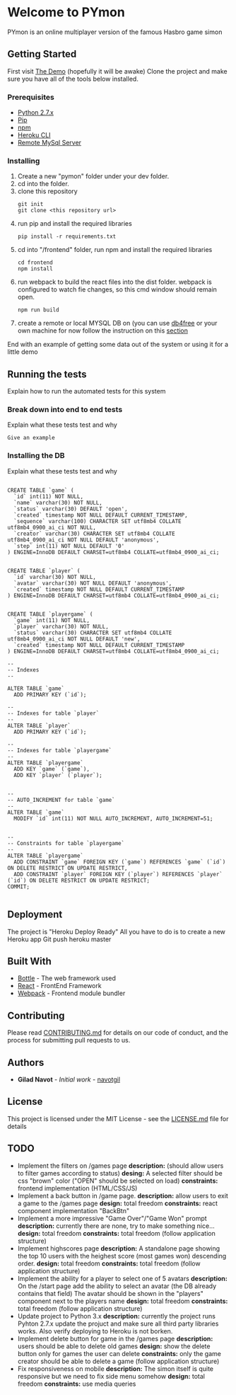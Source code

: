 # Welcome to PYmon

PYmon is an online multiplayer version of the famous Hasbro game simon


## Getting Started

First visit [The Demo](https://py-mon.herokuapp.com/) (hopefully it will be awake)
Clone the project and make sure you have all of the tools below installed.


### Prerequisites

* [Python 2.7.x](https://www.python.org/downloads/release/python-2715/)
* [Pip](https://pypi.org/project/pip/)
* [npm](https://www.npmjs.com/)
* [Heroku CLI](https://devcenter.heroku.com/articles/heroku-cli)
* [Remote MySql Server](https://www.db4free.net)


### Installing

1. Create a new "pymon" folder under your dev folder.
2. cd into the folder.
3. clone this repository
    ```
    git init
    git clone <this repository url>
    ```
4. run pip and install the required libraries
    ```
    pip install -r requirements.txt
    ```
4. cd into "/frontend" folder, run npm and install the required libraries
    ```
    cd frontend
    npm install
    ```
5. run webpack to build the react files into the dist folder. webpack is configured to watch fie changes, so this cmd window should remain open.
    ```
    npm run build
    ```
6. create a remote or local MYSQL DB on (you can use [db4free](https://www.db4free.net) or your own machine for now follow the instruction on this [section](#installing-the-db)


End with an example of getting some data out of the system or using it for a little demo

## Running the tests

Explain how to run the automated tests for this system

### Break down into end to end tests

Explain what these tests test and why

```
Give an example
```

### Installing the DB

Explain what these tests test and why

```

CREATE TABLE `game` (
  `id` int(11) NOT NULL,
  `name` varchar(30) NOT NULL,
  `status` varchar(30) DEFAULT 'open',
  `created` timestamp NOT NULL DEFAULT CURRENT_TIMESTAMP,
  `sequence` varchar(100) CHARACTER SET utf8mb4 COLLATE utf8mb4_0900_ai_ci NOT NULL,
  `creator` varchar(30) CHARACTER SET utf8mb4 COLLATE utf8mb4_0900_ai_ci NOT NULL DEFAULT 'anonymous',
  `step` int(11) NOT NULL DEFAULT '0'
) ENGINE=InnoDB DEFAULT CHARSET=utf8mb4 COLLATE=utf8mb4_0900_ai_ci;


CREATE TABLE `player` (
  `id` varchar(30) NOT NULL,
  `avatar` varchar(30) NOT NULL DEFAULT 'anonymous',
  `created` timestamp NOT NULL DEFAULT CURRENT_TIMESTAMP
) ENGINE=InnoDB DEFAULT CHARSET=utf8mb4 COLLATE=utf8mb4_0900_ai_ci;


CREATE TABLE `playergame` (
  `game` int(11) NOT NULL,
  `player` varchar(30) NOT NULL,
  `status` varchar(30) CHARACTER SET utf8mb4 COLLATE utf8mb4_0900_ai_ci NOT NULL DEFAULT 'new',
  `created` timestamp NOT NULL DEFAULT CURRENT_TIMESTAMP
) ENGINE=InnoDB DEFAULT CHARSET=utf8mb4 COLLATE=utf8mb4_0900_ai_ci;

--
-- Indexes 
--

ALTER TABLE `game`
  ADD PRIMARY KEY (`id`);

--
-- Indexes for table `player`
--
ALTER TABLE `player`
  ADD PRIMARY KEY (`id`);

--
-- Indexes for table `playergame`
--
ALTER TABLE `playergame`
  ADD KEY `game` (`game`),
  ADD KEY `player` (`player`);


--
-- AUTO_INCREMENT for table `game`
--
ALTER TABLE `game`
  MODIFY `id` int(11) NOT NULL AUTO_INCREMENT, AUTO_INCREMENT=51;


--
-- Constraints for table `playergame`
--
ALTER TABLE `playergame`
  ADD CONSTRAINT `game` FOREIGN KEY (`game`) REFERENCES `game` (`id`) ON DELETE RESTRICT ON UPDATE RESTRICT,
  ADD CONSTRAINT `player` FOREIGN KEY (`player`) REFERENCES `player` (`id`) ON DELETE RESTRICT ON UPDATE RESTRICT;
COMMIT;


```

## Deployment

The project is "Heroku Deploy Ready"
All you have to do is to create a new Heroku app
Git push heroku master

## Built With

* [Bottle](https://bottlepy.org/docs/dev/) - The web framework used
* [React](https://reactjs.org/) - FrontEnd Framework
* [Webpack](https://webpack.js.org/) - Frontend module bundler

## Contributing

Please read [CONTRIBUTING.md](https://gist.github.com/PurpleBooth/b24679402957c63ec426) for details on our code of conduct, and the process for submitting pull requests to us.


## Authors

* **Gilad Navot** - *Initial work* - [navotgil](https://github.com/navotgil)


## License

This project is licensed under the MIT License - see the [LICENSE.md](LICENSE.md) file for details

## TODO

* Implement the filters on /games page 
    **description:** (should allow users to filter games according to status)
    **desing:** A selected filter should be css "brown" color ("OPEN" should be selected on load)
    **constraints:** frontend implementation (HTML/CSS/JS)
* Implement a back button in /game page.
    **description:** allow users to exit a game to the /games page
    **design:** total freedom
    **constraints:** react component implementation "BackBtn"
* Implement a more impressive "Game Over"/"Game Won" prompt
    **description:** currently there are none, try to make something nice...
    **design:** total freedom
    **constraints:** total freedom (follow application structure)
* Implement highscores page
    **description:** A standalone page showing the top 10 users with the heighest score (most games won) descending order.
    **design:** total freedom
    **constraints:** total freedom (follow application structure)
* Implement the ability for a player to select one of 5 avatars
    **description:** On the /start page add the ability to select an avatar
    (the DB already contains that field)
    The avatar should be shown in the "players" component next to the players name
    **design:** total freedom
    **constraints:** total freedom (follow application structure)
* Update project to Python 3.x
    **description:** currently the project runs Pyhton 2.7.x
    update the projuct and make sure all third party libraries works.
    Also verify deploying to Heroku is not borken.
* Implement delete button for game in the /games page
    **description:** users should be able to delete old games
    **design:** show the delete button only for games the user can delete
    **constraints:** only the game creator should be able to delete a game (follow application structure)
* Fix responsiveness on mobile
    **description:** The simon itself is quite responsive but we need to fix side menu somehow
    **design:** total freedom
    **constraints:** use media queries


